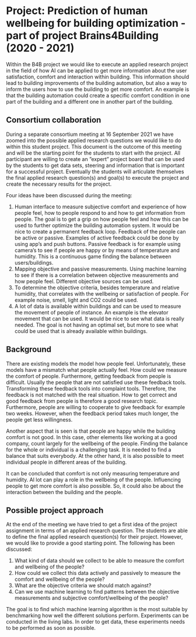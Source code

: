 # Project: Prediction of human wellbeing for building optimization - part of project Brains4Building (2020 - 2021)
Within the B4B project we would like to execute an applied research project in the field of how AI can be applied to get more information about the user satisfaction, comfort and interaction within building. This information should lead to building improvements of the building automation, but also a way to inform the users how to use the building to get more comfort. An example is that the building automation could create a specific comfort condition in one part of the building and a different one in another part of the building. 

## Consortium collaboration
During a  separate consortium meeting at 16 September 2021 we have zoomed into the possible applied research questions we would like to do within this student project. This document is the outcome of this meeting and will be the starting point for the students to start with the project. All participant are willing to create an ”expert” project board that can be used by the students to get data sets, steering and information that is important for a successful project. Eventually the students will articulate themselves the final applied research question(s) and goal(s) to execute the project and create the necessary results for the project.

Four ideas have been discussed during the meeting:
1.	Human interface to measure subjective comfort and experience of how people feel, how to people respond to and how to get information from people. The goal is to get a grip on how people feel and how this can be used to further optimize the building automation system. It would be nice to create a permanent feedback loop. Feedback of the people can be active or passive. Examples of active feedback could be done by using app’s and push buttons. Passive feedback is for example using camera’s to see if people are happy or by means of temperature and humidity. This is a continuous game finding the balance between users/buildings.
2.	Mapping objective and passive measurements. Using machine learning to see if there is a correlation between objective measurements and how people feel. Different objective sources can be used.
3.	To determine the objective criteria, besides temperature and relative humidity, that correlates with the wellbeing or satisfaction of people. For example noise, smell, light and CO2 could be used.
4.	A lot of data is available within buildings and can be used to measure the movement of people of instance. An example is the elevator movement that can be used. It would be nice to see what data is really needed. The goal is not having an optimal set, but more to see what could be used that is already available within buildings.

## Background
There are existing models the model how people feel. Unfortunately, these models have a mismatch what people actually feel. How could we measure the comfort of people. Furthermore, getting feedback from people is difficult. Usually the people that are not satisfied  use these feedback tools. Transforming these feedback tools into complaint tools. Therefore, the feedback is not matched with the real situation.  How to get correct and good feedback from people is therefore a good research topic. Furthermore, people are willing to cooperate to give feedback for example two weeks. However, when the feedback period takes much longer, the people get less willingness.

Another aspect that is seen is that people are happy while the building comfort is not good. In this case, other elements like working at a good company, count largely for the wellbeing of the people. Finding the balance for the whole or individual is a challenging task. It is needed to find a balance that suits everybody. At the other hand, it is also possible to meet individual people in different areas of the building.

It can be concluded that comfort is not only measuring temperature and humidity. Al lot can play a role in the wellbeing of the people. Influencing people to get more comfort is also possible. So, it could also be about the interaction between the building and the people.

## Possible project approach
At the end of the meeting we have tried to get a first idea of the project assignment in terms of an applied research question. The students are able to define the final applied research question(s) for their project. However, we would like to provide a good starting point. The following has been discussed:
1.	What kind of data should we collect to be able to measure the comfort and wellbeing of the people?
2.	How could we collect this data actively and passively to measure the comfort and wellbeing of the people?
3.	What are the objective criteria we should match against?
4.	Can we use machine learning to find patterns between the objective measurements and subjective comfort/wellbeing of the people?

The goal is to find which machine learning algorithm is the most suitable by benchmarking how well the different solutions perform. Experiments can be conducted in the living labs. In order to get data, these experiments needs to be performed as soon as possible. 